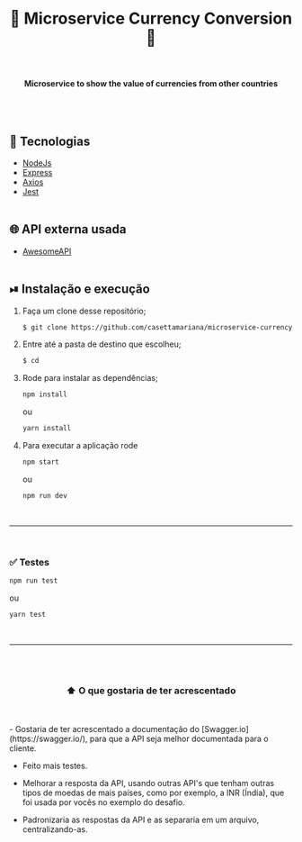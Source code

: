 <div align=center>

  <h1 align="center"><br>
      📌 Microservice Currency Conversion 📌
  </h1>
      <br>
    <h4 align="center">Microservice to show the value of currencies from other countries </h4><br><br>

</div>

## 🚀 Tecnologias

- [NodeJs](https://nodejs.org/en/)
- [Express](https://expressjs.com/pt-br/)
- [Axios](https://express-validator.github.io/docs/)
- [Jest](https://jestjs.io/)
<br><br>

## 🌐 API externa usada
- [AwesomeAPI](https://docs.awesomeapi.com.br/api-de-moedas)
<br><br>

## ⏯ Instalação e execução

1. Faça um clone desse repositório;
    ```bash
    $ git clone https://github.com/casettamariana/microservice-currency-conversion.git
    ```
2. Entre até a pasta de destino que escolheu;
    ```bash
    $ cd 
    ```
3. Rode para instalar as dependências;
    ```bash
    npm install
    ```
    ou 
    ```bash
    yarn install
    ```
   
4. Para executar a aplicação rode
    ```bash
    npm start
    ```
    ou 
    ```bash
    npm run dev
    ```
<br/>

---

<br/>

### ✅  Testes

```bash
npm run test
```
ou 
```bash
yarn test
```

<br/>

---

<br/><br/>
<div align=center>
<h3>⬆️ O que gostaria de ter acrescentado</h3>
</div>
<br/><br/>
- Gostaria de ter acrescentado a documentação do [Swagger.io](https://swagger.io/), para que a API seja melhor documentada para o cliente.

- Feito mais testes.

- Melhorar a resposta da API, usando outras API's que tenham outras tipos de moedas de mais países, como por exemplo, a INR (Índia), que foi usada por vocês no exemplo do desafio.

- Padronizaria as respostas da API e as separaria em um arquivo, centralizando-as.